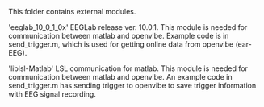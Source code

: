This folder contains external modules.

'eeglab_10_0_1_0x'
EEGLab release ver. 10.0.1.
This module is needed for communication between matlab and openvibe.
Example code is in send_trigger.m, which is used for getting online data from openvibe (ear-EEG).


'liblsl-Matlab'
LSL communication for matlab.
This module is needed for communication between matlab and openvibe.
An example code in send_trigger.m has sending trigger to openvibe to save trigger information with EEG signal recording.

